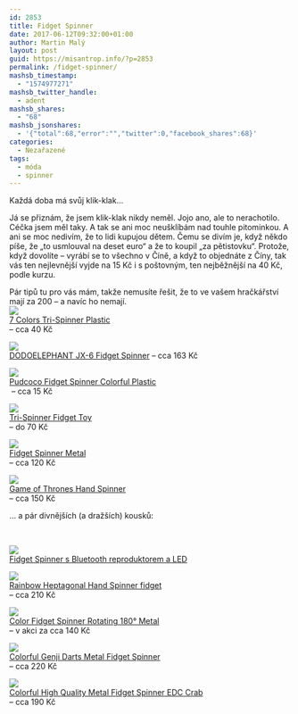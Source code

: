 ```yaml
---
id: 2853
title: Fidget Spinner
date: 2017-06-12T09:32:00+01:00
author: Martin Malý
layout: post
guid: https://misantrop.info/?p=2853
permalink: /fidget-spinner/
mashsb_timestamp:
  - "1574977271"
mashsb_twitter_handle:
  - adent
mashsb_shares:
  - "68"
mashsb_jsonshares:
  - '{"total":68,"error":"","twitter":0,"facebook_shares":68}'
categories:
  - Nezařazené
tags:
  - móda
  - spinner
---
```

Každá doba má svůj klik-klak&#8230;

<!--more-->

Já se přiznám, že jsem klik-klak nikdy neměl. Jojo ano, ale to nerachotilo. Céčka jsem měl taky. A tak se ani moc neušklíbám nad touhle pitominkou. A ani se moc nedivím, že to lidi kupujou dětem. Čemu se divím je, když někdo píše, že &#8222;to usmlouval na deset euro&#8220; a že to koupil &#8222;za pětistovku&#8220;. Protože, když dovolíte &#8211; vyrábí se to všechno v Číně, a když to objednáte z Číny, tak vás ten nejlevnější vyjde na 15 Kč i s poštovným, ten nejběžnější na 40 Kč, podle kurzu.

Pár tipů tu pro vás mám, takže nemusíte řešit, že to ve vašem hračkářství mají za 200 &#8211; a navíc ho nemají.  
<a href="https://s.click.aliexpress.com/e/IuzrZJY" target="_parent"><img src="//ae01.alicdn.com/kf/HTB1njkoQVXXXXadapXXq6xXFXXXv/leadingStar-7-Colors-Tri-font-b-Spinner-b-font-Plastic-EDC-Hand-font-b-Spinner-b.jpg_220x220.jpg" /><span style="display: block;">7 Colors Tri-Spinner Plastic</span></a> &#8211; cca 40 Kč

<a href="https://s.click.aliexpress.com/e/BQrnUnm" target="_parent"><img src="//ae01.alicdn.com/kf/HTB1ERaGRXXXXXXMaXXXq6xXFXXXt/DODOELEPHANT-JX-6-Rainbow-font-b-Fidget-b-font-font-b-Spinner-b-font-Finger-font.jpg_220x220.jpg" /></a><span style="display: block;"><a href="https://s.click.aliexpress.com/e/BQrnUnm" target="_parent">DODOELEPHANT JX-6 Fidget Spinner</a> &#8211; cca 163 Kč</span>

<a href="https://s.click.aliexpress.com/e/EEyVZ7A" target="_parent"><img src="//ae01.alicdn.com/kf/HTB176erRFXXXXczXpXXq6xXFXXXB/Pudcoco-font-b-Fidget-b-font-font-b-Spinner-b-font-Colorful-Plastic-Hand-font-b.jpg_220x220.jpg" /><span style="display: block;">Pudcoco Fidget Spinner Colorful Plastic</span></a> &#8211; cca 15 Kč

<a href="https://s.click.aliexpress.com/e/yJqBQrB" target="_parent"><img src="//ae01.alicdn.com/kf/HTB1kGvwRFXXXXcpXVXXq6xXFXXXm/New-Hand-font-b-Spinner-b-font-font-b-Fidget-b-font-font-b-Spinner-b.jpg_220x220.jpg" /><span style="display: block;">Tri-Spinner Fidget Toy</span></a> &#8211; do 70 Kč

<a href="https://s.click.aliexpress.com/e/RBMnmq3" target="_parent"><img src="//ae01.alicdn.com/kf/HTB1YbdiQVXXXXbEXVXXq6xXFXXXW/2017-font-b-Fidget-b-font-Toys-Pattern-Hand-font-b-Spinner-b-font-Metal-font.jpg_220x220.jpg" /><span style="display: block;">Fidget Spinner Metal</span></a> &#8211; cca 120 Kč

<a href="https://s.click.aliexpress.com/e/eynuNjU" target="_parent"><img src="//ae01.alicdn.com/kf/HTB1oSmARXXXXXcnXVXXq6xXFXXX4/Hot-Sale-Game-of-Thrones-Hand-Spinner-Metal-Finger-Stress-Relief-Tri-Spinner-font-b-Dragon.jpg_220x220.jpg" /><span style="display: block;">Game of Thrones Hand Spinner</span></a> &#8211; cca 150 Kč

&#8230; a pár divnějších (a dražších) kousků:

&nbsp;

<a href="https://s.click.aliexpress.com/e/vFEQ3jU" target="_parent"><img src="//ae01.alicdn.com/kf/HTB1EhiSSXXXXXXlaFXXq6xXFXXXr/Fidget-font-b-Spinner-b-font-font-b-Bluetooth-b-font-Speaker-LED-Toy-Tri-Fidget.jpg_220x220.jpg" /><span style="display: block;">Fidget Spinner s Bluetooth reproduktorem a LED</span></a>

<a href="https://s.click.aliexpress.com/e/MbY7EYB" target="_parent"><img src="//ae01.alicdn.com/kf/HTB1luVBRXXXXXacXFXXq6xXFXXXt/Rainbow-Heptagonal-Hand-font-b-Spinner-b-font-font-b-fidget-b-font-Zinc-Alloy-Metal.jpg_220x220.jpg" /><span style="display: block;">Rainbow Heptagonal Hand Spinner fidget</span></a> &#8211; cca 210 Kč

<a href="https://s.click.aliexpress.com/e/vNVz3JI" target="_parent"><img src="//ae01.alicdn.com/kf/HTB1EVy8QVXXXXaHXpXXq6xXFXXXh/Colorful-font-b-Fidget-b-font-font-b-Spinner-b-font-alloy-rainbow-120-180s-Metal.jpg_220x220.jpg" /><span style="display: block;">Color Fidget Spinner Rotating 180° Metal</span></a> &#8211; v akci za cca 140 Kč

<a href="https://s.click.aliexpress.com/e/iYRVfQv" target="_parent"><img src="//ae01.alicdn.com/kf/HTB1c63SQVXXXXcWXVXXq6xXFXXXc/Colorful-Genji-Darts-Hand-font-b-spinners-b-font-Metal-font-b-Fidget-b-font-font.jpg_220x220.jpg" /><span style="display: block;">Colorful Genji Darts Metal Fidget Spinner</span></a> &#8211; cca 220 Kč

<a href="https://s.click.aliexpress.com/e/bubaQrz" target="_parent"><img src="//ae01.alicdn.com/kf/HTB1BNEpRXXXXXcKaXXXq6xXFXXXR/-LONSUN-Multicolor-High-Quality-Metal-font-b-Fidget-b-font-font-b-Spinner-b-font.jpg_220x220.jpg" /><span style="display: block;">Colorful High Quality Metal Fidget Spinner EDC Crab</span></a> &#8211; cca 190 Kč